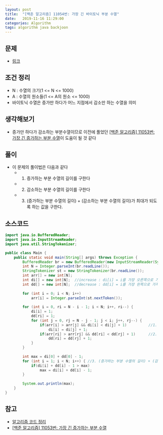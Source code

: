 ```yaml
---
layout: post
title:  "[백준 알고리즘] 11054번: 가장 긴 바이토닉 부분 수열"
date:   2019-11-16 11:29:00
categories: Algorithm
tags: algorithm java backjoon
---
```


## 문제
- [링크](https://www.acmicpc.net/problem/11054)

## 조건 정리
- N : 수열의 크기(1 <= N <= 1000)
- A : 수열의 원소들(1 <= A의 원소 <= 1000)
- 바이토닉 수열은 증가만 하다가 어느 지점에서 감소만 하는 수열을 의미

## 생각해보기
- 증가만 하다가 감소하는 부분수열이므로 이전에 풀었던 [[백준 알고리즘] 11053번: 가장 긴 증가하는 부분 수열](https://byoungjoonim.github.io/2019/11/15/baekjoon-11053/)이 도움이 될 것 같다

## 풀이
- 이 문제의 풀이법은 다음과 같다
  - 1. 증가하는 부분 수열의 길이를 구한다
  - 2. 감소하는 부분 수열의 길이를 구한다
  - 3. (증가하는 부분 수열의 길이) + (감소하는 부분 수열의 길이)가 최대가 되도록 하는 값을 구한다.

## 소스코드
```java
import java.io.BufferedReader;
import java.io.InputStreamReader;
import java.util.StringTokenizer;

public class Main {
	public static void main(String[] args) throws Exception {
		BufferedReader br = new BufferedReader(new InputStreamReader(System.in));
		int N = Integer.parseInt(br.readLine());
		StringTokenizer st = new StringTokenizer(br.readLine());
		int arr[] = new int[N];
		int di[] = new int[N];	//increase : di[i] = i를 가장 오른쪽으로 가지는 증가하는 부분수열
		int dd[] = new int[N];	//decrease : dd[i] = i를 가장 왼쪽으로 가지는 감소하는 부분수열
		
		for (int i = 0; i < N; i++)
			arr[i] = Integer.parseInt(st.nextToken());
		
		for (int i = 0, ri = N - i - 1; i < N; i++, ri--) {
			di[i] = 1;
			dd[ri] = 1;
			for (int j = 0, rj = N - j - 1; j < i; j++, rj--) {
				if(arr[i] > arr[j] && di[i] < di[j] + 1)          //1. 증가하는 부분 수열의 길이를 구한다
					di[i] = di[j] + 1;
				if(arr[ri] > arr[rj] && dd[ri] < dd[rj] + 1)      //2. 감소하는 부분 수열의 길이를 구한다
					dd[ri] = dd[rj] + 1;
			}
		}
		
		int max = di[0] + dd[0] - 1;
		for (int i = 1; i < N; i++) { //3. (증가하는 부분 수열의 길이) + (감소하는 부분 수열의 길이)가 최대가 되도록 하는 값을 구한다.
			if(di[i] + dd[i] - 1 > max)
				max = di[i] + dd[i] - 1;
		}
		
		System.out.println(max);
	}
}
```

## 참고
- [알고리즘 코드 정리](https://github.com/ByoungJoonIm/Algorithm_Practice)
- [[백준 알고리즘] 11053번: 가장 긴 증가하는 부분 수열](https://byoungjoonim.github.io/2019/11/15/baekjoon-11053/)
